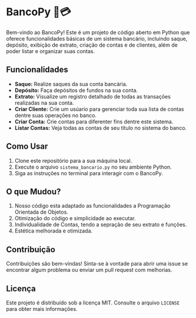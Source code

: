 # BancoPy 💼💳

Bem-vindo ao BancoPy! Este é um projeto de código aberto em Python que oferece funcionalidades básicas de um sistema bancário, incluindo saque, depósito, exibição de extrato, criação de contas e de clientes, além de poder listar e organizar suas contas.

## Funcionalidades

- **Saque:** Realize saques da sua conta bancária.
- **Depósito:** Faça depósitos de fundos na sua conta.
- **Extrato:** Visualize um registro detalhado de todas as transações realizadas na sua conta.
- **Criar Cliente:** Crie um usúario para gerenciar toda sua lista de contas dentre suas operações no banco.
- **Criar Conta:** Crie contas para diferenter fins dentre este sistema.
- **Listar Contas:** Veja todas as contas de seu titulo no sistema do banco.

## Como Usar

1. Clone este repositório para a sua máquina local.
2. Execute o arquivo `sistema_bancario.py` no seu ambiente Python.
3. Siga as instruções no terminal para interagir com o BancoPy.

## O que Mudou?

1. Nosso código esta adaptado as funcionalidades a Programação Orientada de Objetos.
2. Otimização do código e simplicidade ao executar.
3. Individualidade de Contas, tendo a sepração de seu extrato e funções.
4. Estética melhorada e otimizada.

## Contribuição

Contribuições são bem-vindas! Sinta-se à vontade para abrir uma issue se encontrar algum problema ou enviar um pull request com melhorias.

## Licença

Este projeto é distribuído sob a licença MIT. Consulte o arquivo `LICENSE` para obter mais informações.
